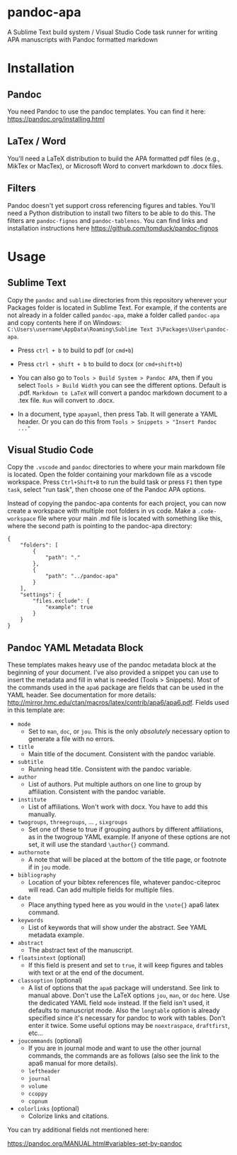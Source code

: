 # pandoc-apa

A Sublime Text build system / Visual Studio Code task runner for writing APA manuscripts with Pandoc formatted markdown

# Installation

## Pandoc

You need Pandoc to use the pandoc templates. You can find it here: <https://pandoc.org/installing.html>

## LaTex / Word

You'll need a LaTeX distribution to build the APA formatted pdf files (e.g., MikTex or MacTex), or Microsoft Word to convert markdown to .docx files.

## Filters

Pandoc doesn't yet support cross referencing figures and tables. You'll need a Python distribution to install two filters to be able to do this. The filters are `pandoc-fignos` and `pandoc-tablenos`. You can find links and installation instructions here <https://github.com/tomduck/pandoc-fignos>

# Usage

## Sublime Text

Copy the `pandoc` and `sublime` directories from this repository wherever your Packages folder is located in Sublime Text. For example, if the contents are not already in a folder called `pandoc-apa`, make a folder called `pandoc-apa` and copy contents here if on Windows: `C:\Users\username\AppData\Roaming\Sublime Text 3\Packages\User\pandoc-apa`.

- Press `ctrl + b` to build to pdf (or `cmd+b`)

- Press `ctrl + shift + b` to build to docx (or `cmd+shift+b`)

- You can also go to `Tools > Build System > Pandoc APA`, then if you select `Tools > Build Width` you can see the different options. Default is .pdf. `Markdown to LaTeX` will convert a pandoc markdown document to a .tex file. `Run` will convert to .docx.

- In a document, type `apayaml`, then press Tab. It will generate a YAML header. Or you can do this from `Tools > Snippets > "Insert Pandoc ..."`

## Visual Studio Code

Copy the `.vscode` and `pandoc` directories to where your main markdown file is located.
Open the folder containing your markdown file as a vscode workspace.
Press `Ctrl+Shift+B` to run the build task or press `F1` then type `task`, select "run task", then choose one of the Pandoc APA options.

Instead of copying the pandoc-apa contents for each project, you can now create a workspace with multiple root folders in vs code. Make a `.code-workspace` file where your main .md file is located with something like this, where the second path is pointing to the pandoc-apa directory:

```
{
	"folders": [
		{
			"path": "."
		},
		{
			"path": "../pandoc-apa"
		}
	],
	"settings": {
		"files.exclude": {
			"example": true
		}
	}
}
```

## Pandoc YAML Metadata Block

These templates makes heavy use of the pandoc metadata block at the beginning of your document. I've also provided a snippet you can use to insert the metadata and fill in what is needed (Tools > Snippets). Most of the commands used in the `apa6` package are fields that can be used in the YAML header. See documentation for more details: <http://mirror.hmc.edu/ctan/macros/latex/contrib/apa6/apa6.pdf>. Fields used in this template are:

- `mode`
    - Set to `man`, `doc`, or `jou`. This is the only *absolutely* necessary option to generate a file with no errors.
- `title`
    - Main title of the document. Consistent with the pandoc variable.
- `subtitle`
    - Running head title. Consistent with the pandoc variable.
- `author`
    - List of authors. Put multiple authors on one line to group by affiliation. Consistent with the pandoc variable.
- `institute`
    - List of affiliations. Won't work with docx. You have to add this manually.
- `twogroups`, `threegroups`, ... , `sixgroups`
    - Set one of these to true if grouping authors by different affiliations, as in the twogroup YAML example. If anyone of these options are not set, it will use the standard `\author{}` command.
- `authornote`
    - A note that will be placed at the bottom of the title page, or footnote if in `jou` mode.
- `bibliography`
    - Location of your bibtex references file, whatever pandoc-citeproc will read. Can add multiple fields for multiple files.
- `date`
    - Place anything typed here as you would in the `\note{}` apa6 latex command.
- `keywords`
    - List of keywords that will show under the abstract. See YAML metadata example.
- `abstract`
    - The abstract text of the manuscript.
- `floatsintext` (optional)
    - If this field is present and set to `true`, it will keep figures and tables with text or at the end of the document.
- `classoption` (optional)
    - A list of options that the `apa6` package will understand. See link to manual above. Don't use the LaTeX options `jou`, `man`, or `doc` here. Use the dedicated YAML field `mode` instead. If the field isn't used, it defaults to manuscript mode. Also the `longtable` option is already specified since it's necessary for pandoc to work with tables. Don't enter it twice. Some useful options may be `noextraspace`, `draftfirst`, etc...
- `joucommands` (optional)
    - If you are in journal mode and want to use the other journal commands, the commands are as follows (also see the link to the apa6 manual for more details).
    - `leftheader`
    - `journal`
    - `volume`
    - `ccoppy`
    - `copnum`
- `colorlinks` (optional)
    - Colorize links and citations.

You can try additional fields not mentioned here:

<https://pandoc.org/MANUAL.html#variables-set-by-pandoc>
